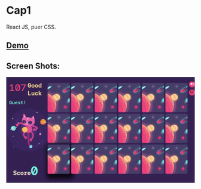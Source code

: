 # Cap1
React JS, puer CSS.

## [Demo](https://sapce-game.herokuapp.com/Description)

## Screen Shots:
![Screen Shot]( https://github.com/Suha-AlHumaid/Cap1/blob/master/images/Screen%20Shot%201.png)
